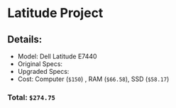 # Latitude Project

## Details:

- Model: Dell Latitude E7440
- Original Specs:
- Upgraded Specs: 
- Cost: Computer (`$150`) , RAM (`$66.58`), SSD (`$58.17`)

### Total: `$274.75`
